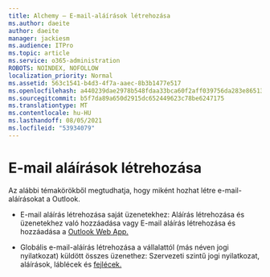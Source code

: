 ```yaml
---
title: Alchemy – E-mail-aláírások létrehozása
ms.author: daeite
author: daeite
manager: jackiesm
ms.audience: ITPro
ms.topic: article
ms.service: o365-administration
ROBOTS: NOINDEX, NOFOLLOW
localization_priority: Normal
ms.assetid: 563c1541-b4d3-4f7a-aaec-8b3b1477e517
ms.openlocfilehash: a440239dae2978b548fdaa33bca60f2aff039756da283e86513b9ee2dbd3c59b
ms.sourcegitcommit: b5f7da89a650d2915dc652449623c78be6247175
ms.translationtype: MT
ms.contentlocale: hu-HU
ms.lasthandoff: 08/05/2021
ms.locfileid: "53934079"
---
```

# <a name="create-email-signatures"></a>E-mail aláírások létrehozása

Az alábbi témakörökből megtudhatja, hogy miként hozhat létre e-mail-aláírásokat a Outlook.
  
- E-mail aláírás létrehozása saját [](https://support.office.com/article/8ee5d4f4-68fd-464a-a1c1-0e1c80bb27f2.aspx) üzenetekhez: Aláírás létrehozása és üzenetekhez való hozzáadása vagy E-mail aláírás létrehozása és hozzáadása a [Outlook Web App.](https://support.office.com/article/0f230564-11b9-4239-83de-f10cbe4dfdfc.aspx)
    
- Globális e-mail-aláírás létrehozása a vállalattól (más néven jogi nyilatkozat) küldött összes üzenethez: Szervezeti szintű jogi nyilatkozat, aláírások, láblécek és [fejlécek.](https://go.microsoft.com/fwlink/p/?linkid=391096)
    

